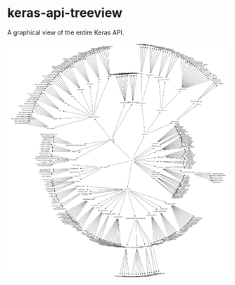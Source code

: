 # keras-api-treeview
A graphical view of the entire Keras API.

![Graph of the keras API, it's a tree laid out in a circle.](keras.png)
